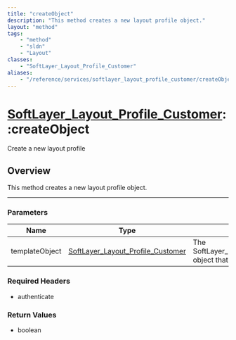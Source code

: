 ```yaml
---
title: "createObject"
description: "This method creates a new layout profile object."
layout: "method"
tags:
    - "method"
    - "sldn"
    - "Layout"
classes:
    - "SoftLayer_Layout_Profile_Customer"
aliases:
    - "/reference/services/softlayer_layout_profile_customer/createObject"
---
```

# [SoftLayer_Layout_Profile_Customer](/reference/services/SoftLayer_Layout_Profile_Customer)::createObject

Create a new layout profile


## Overview 
This method creates a new layout profile object. 

-----

### Parameters 
|Name | Type | Description |
| --- | --- | --- |
|templateObject| <a href='/reference/datatypes/SoftLayer_Layout_Profile_Customer'>SoftLayer_Layout_Profile_Customer </a>| The SoftLayer_Layout_Profile_Customer object that you wish to create.|


### Required Headers
* authenticate


### Return Values
* boolean




